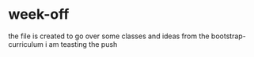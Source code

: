 # week-off
the file is created to go over some classes and ideas from the bootstrap-curriculum
i am teasting the push
